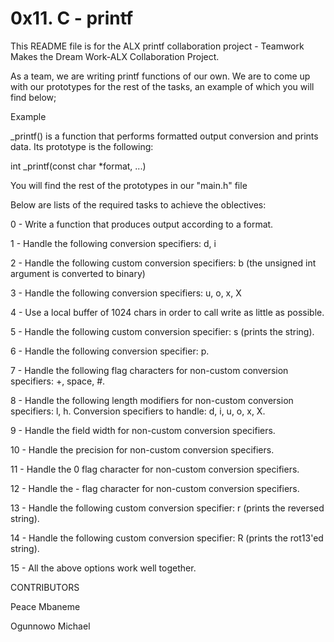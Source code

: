 # 0x11. C - printf

This README file is for the ALX printf collaboration project -
Teamwork Makes the Dream Work-ALX Collaboration Project.

As a team, we are writing printf functions of our own. We are to come up with our prototypes for the rest of the tasks, an example of which you will find below;

Example

_printf() is a function that performs formatted output conversion and prints data. Its prototype is the following:

int _printf(const char *format, ...)

You will find the rest of the prototypes in our "main.h" file

Below are lists of the required tasks to achieve the oblectives:

0 - Write a function that produces output according to a format.

1 - Handle the following conversion specifiers: d, i

2 - Handle the following custom conversion specifiers: b (the unsigned int argument is converted to binary)

3 - Handle the following conversion specifiers: u, o, x, X

4 - Use a local buffer of 1024 chars in order to call write as little as possible.

5 - Handle the following custom conversion specifier: s (prints the string).

6 - Handle the following conversion specifier: p.

7 - Handle the following flag characters for non-custom conversion specifiers: +, space, #.

8 - Handle the following length modifiers for non-custom conversion specifiers: l, h. Conversion specifiers to handle: d, i, u, o, x, X.

9 - Handle the field width for non-custom conversion specifiers.

10 - Handle the precision for non-custom conversion specifiers.

11 - Handle the 0 flag character for non-custom conversion specifiers.

12 - Handle the - flag character for non-custom conversion specifiers.

13 - Handle the following custom conversion specifier: r (prints the reversed string).

14 - Handle the following custom conversion specifier: R (prints the rot13'ed string).

15 - All the above options work well together.

CONTRIBUTORS

Peace Mbaneme

Ogunnowo Michael
